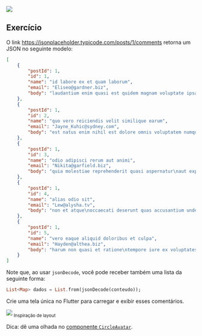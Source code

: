 [![](https://img.shields.io/badge/youtube-assistir%20aula-red?logo=youtube)](https://youtu.be/lPB0bdv1Z6k)

## Exercício

O link https://jsonplaceholder.typicode.com/posts/1/comments retorna um JSON no seguinte modelo:

```json
[
    {
        "postId": 1,
        "id": 1,
        "name": "id labore ex et quam laborum",
        "email": "Eliseo@gardner.biz",
        "body": "laudantium enim quasi est quidem magnam voluptate ipsam eos\ntempora quo necessitatibus\ndolor quam autem quasi\nreiciendis et nam sapiente accusantium"
    },
    {
        "postId": 1,
        "id": 2,
        "name": "quo vero reiciendis velit similique earum",
        "email": "Jayne_Kuhic@sydney.com",
        "body": "est natus enim nihil est dolore omnis voluptatem numquam\net omnis occaecati quod ullam at\nvoluptatem error expedita pariatur\nnihil sint nostrum voluptatem reiciendis et"
    },
    {
        "postId": 1,
        "id": 3,
        "name": "odio adipisci rerum aut animi",
        "email": "Nikita@garfield.biz",
        "body": "quia molestiae reprehenderit quasi aspernatur\naut expedita occaecati aliquam eveniet laudantium\nomnis quibusdam delectus saepe quia accusamus maiores nam est\ncum et ducimus et vero voluptates excepturi deleniti ratione"
    },
    {
        "postId": 1,
        "id": 4,
        "name": "alias odio sit",
        "email": "Lew@alysha.tv",
        "body": "non et atque\noccaecati deserunt quas accusantium unde odit nobis qui voluptatem\nquia voluptas consequuntur itaque dolor\net qui rerum deleniti ut occaecati"
    },
    {
        "postId": 1,
        "id": 5,
        "name": "vero eaque aliquid doloribus et culpa",
        "email": "Hayden@althea.biz",
        "body": "harum non quasi et ratione\ntempore iure ex voluptates in ratione\nharum architecto fugit inventore cupiditate\nvoluptates magni quo et"
    }
]
```

Note que, ao usar `jsonDecode`, você pode receber também uma lista da seguinte forma:

```dart
List<Map> dados = List.from(jsonDecode(conteudo));
```

Crie uma tela única no Flutter para carregar e exibir esses comentários. 

![](https://img.uxcel.com/practices/show-in-chunks-1602858518953/a-1686059858886.png)
<sub>Inspiração de layout<sub>

Dica: dê uma olhada no [componente `CircleAvatar`](https://api.flutter.dev/flutter/material/CircleAvatar-class.html).
